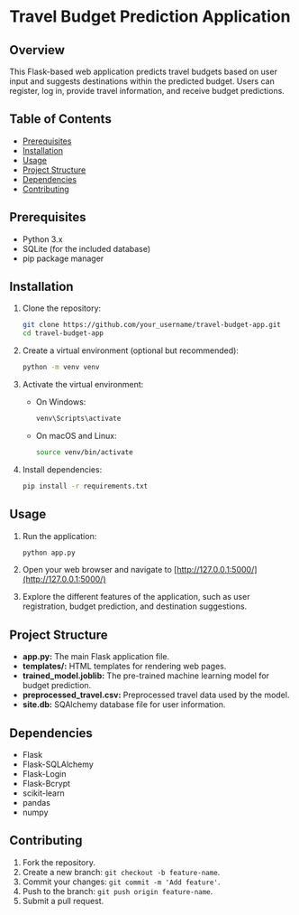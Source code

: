 
# Travel Budget Prediction Application

## Overview
This Flask-based web application predicts travel budgets based on user input and suggests destinations within the predicted budget. Users can register, log in, provide travel information, and receive budget predictions.

## Table of Contents
- [Prerequisites](#prerequisites)
- [Installation](#installation)
- [Usage](#usage)
- [Project Structure](#project-structure)
- [Dependencies](#dependencies)
- [Contributing](#contributing)


## Prerequisites
- Python 3.x
- SQLite (for the included database)
- pip package manager

## Installation
1. Clone the repository:
   ```bash
   git clone https://github.com/your_username/travel-budget-app.git
   cd travel-budget-app
   ```

2. Create a virtual environment (optional but recommended):
   ```bash
   python -m venv venv
   ```

3. Activate the virtual environment:
   - On Windows:
     ```bash
     venv\Scripts\activate
     ```
   - On macOS and Linux:
     ```bash
     source venv/bin/activate
     ```

4. Install dependencies:
   ```bash
   pip install -r requirements.txt
   ```

## Usage
1. Run the application:
   ```bash
   python app.py
   ```

2. Open your web browser and navigate to [http://127.0.0.1:5000/](http://127.0.0.1:5000/)

3. Explore the different features of the application, such as user registration, budget prediction, and destination suggestions.

## Project Structure
- **app.py:** The main Flask application file.
- **templates/:** HTML templates for rendering web pages.
- **trained_model.joblib:** The pre-trained machine learning model for budget prediction.
- **preprocessed_travel.csv:** Preprocessed travel data used by the model.
- **site.db:** SQAlchemy database file for user information.

## Dependencies
- Flask
- Flask-SQLAlchemy
- Flask-Login
- Flask-Bcrypt
- scikit-learn
- pandas
- numpy

## Contributing
1. Fork the repository.
2. Create a new branch: `git checkout -b feature-name`.
3. Commit your changes: `git commit -m 'Add feature'`.
4. Push to the branch: `git push origin feature-name`.
5. Submit a pull request.



